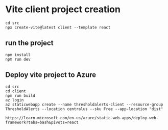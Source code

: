 # Vite client project creation
```
cd src
npx create-vite@latest client --template react
```

## run the project
```
npm install
npm run dev
```

## Deploy vite project to Azure
```
cd src
cd client
npm run build
az login
az staticwebapp create --name thresholdalerts-client --resource-group ThresholdAlerts --location centralus --sku Free --app-location "dist"

https://learn.microsoft.com/en-us/azure/static-web-apps/deploy-web-framework?tabs=bash&pivots=react
```
